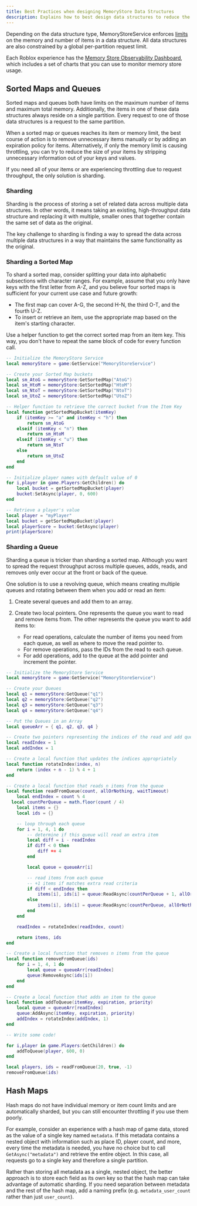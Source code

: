 ```yaml
---
title: Best Practices when designing MemoryStore Data Structures
description: Explains how to best design data structures to reduce the chance of experiencing throttling.
---
```


Depending on the data structure type, MemoryStoreService enforces [limits](../../cloud-services/memory-stores/index.md#data-structure-size-limits) on the memory and number of items in a data structure. All data structures are also constrained by a global per-partition request limit.

Each Roblox experience has the [Memory Store Observability Dashboard](../../cloud-services/memory-stores/observability.md), which includes a set of charts that you can use to monitor memory store usage.

## Sorted Maps and Queues

Sorted maps and queues both have limits on the maximum number of items and maximum total memory. Additionally, the items in one of these data structures always reside on a single partition. Every request to one of those data structures is a request to the same partition.

When a sorted map or queues reaches its item or memory limit, the best course of action is to remove unnecessary items manually or by adding an expiration policy for items. Alternatively, if only the memory limit is causing throttling, you can try to reduce the size of your items by stripping unnecessary information out of your keys and values.

If you need all of your items or are experiencing throttling due to request throughput, the only solution is sharding.

### Sharding

Sharding is the process of storing a set of related data across multiple data structures. In other words, it means taking an existing, high-throughput data structure and replacing it with multiple, smaller ones that together contain the same set of data as the original.

The key challenge to sharding is finding a way to spread the data across multiple data structures in a way that maintains the same functionality as the original.

### Sharding a Sorted Map

To shard a sorted map, consider splitting your data into alphabetic subsections with character ranges. For example, assume that you only have keys with the first letter from A-Z, and you believe four sorted maps is sufficient for your current use case and future growth:

- The first map can cover A-G, the second H-N, the third O-T, and the fourth U-Z.
- To insert or retrieve an item, use the appropriate map based on the item's starting character.

<Alert severity="info">
Use a helper function to get the correct sorted map from an item key. This way, you don't have to repeat the same block of code for every function call.
</Alert>

```lua title='Sharding a Sorted Map'
-- Initialize the MemoryStore Service
local memoryStore = game:GetService("MemoryStoreService")

-- Create your Sorted Map buckets
local sm_AtoG = memoryStore:GetSortedMap("AtoG")
local sm_HtoM = memoryStore:GetSortedMap("HtoM")
local sm_NtoT = memoryStore:GetSortedMap("NtoT")
local sm_UtoZ = memoryStore:GetSortedMap("UtoZ")

-- Helper function to retrieve the correct bucket from the Item Key
local function getSortedMapBucket(itemKey)
	if (itemKey >= "a" and itemKey < "h") then
		return sm_AtoG
	elseif (itemKey < "n") then
		return sm_HtoM
	elseif (itemKey < "u") then
		return sm_NtoT
	else
		return sm_UtoZ
	end
end

-- Initialize player names with default value of 0
for i,player in game.Players:GetChildren() do
	local bucket = getSortedMapBucket(player)
	bucket:SetAsync(player, 0, 600)
end

-- Retrieve a player's value
local player = "myPlayer"
local bucket = getSortedMapBucket(player)
local playerScore = bucket:GetAsync(player)
print(playerScore)
```

### Sharding a Queue

Sharding a queue is tricker than sharding a sorted map. Although you want to spread the request throughput across multiple queues, adds, reads, and removes only ever occur at the front or back of the queue.

One solution is to use a revolving queue, which means creating multiple queues and rotating between them when you add or read an item:

1. Create several queues and add them to an array.
1. Create two local pointers. One represents the queue you want to read and remove items from. The other represents the queue you want to add items to:

   - For read operations, calculate the number of items you need from each queue, as well as where to move the read pointer to.
   - For remove operations, pass the IDs from the read to each queue.
   - For add operations, add to the queue at the add pointer and increment the pointer.

```lua title='Sharding a Queue'
-- Initialize the MemoryStore Service
local memoryStore = game:GetService("MemoryStoreService")

-- Create your Queues
local q1 = memoryStore:GetQueue("q1")
local q2 = memoryStore:GetQueue("q2")
local q3 = memoryStore:GetQueue("q3")
local q4 = memoryStore:GetQueue("q4")

-- Put the Queues in an Array
local queueArr = { q1, q2, q3, q4 }

-- Create two pointers representing the indices of the read and add queues
local readIndex = 1
local addIndex = 1

-- Create a local function that updates the indices appropriately
local function rotateIndex(index, n)
	return (index + n - 1) % 4 + 1
end

-- Create a local function that reads n items from the queue
local function readFromQueue(count, allOrNothing, waitTimeout)
	local endIndex = count % 4
  local countPerQueue = math.floor(count / 4)
	local items = {}
	local ids = {}

	-- loop through each queue
    for i = 1, 4, 1 do
		-- determine if this queue will read an extra item
        local diff = i - readIndex
        if diff < 0 then
            diff += 4
        end

        local queue = queueArr[i]

		-- read items from each queue
		-- +1 items if matches extra read criteria
        if diff < endIndex then
            items[i], ids[i] = queue:ReadAsync(countPerQueue + 1, allOrNothing, waitTimeout)
        else
            items[i], ids[i] = queue:ReadAsync(countPerQueue, allOrNothing, waitTimeout)
        end
    end

    readIndex = rotateIndex(readIndex, count)

    return items, ids
end

-- Create a local function that removes n items from the queue
local function removeFromQueue(ids)
	for i = 1, 4, 1 do
		local queue = queueArr[readIndex]
		queue:RemoveAsync(ids[i])
	end
end

-- Create a local function that adds an item to the queue
local function addToQueue(itemKey, expiration, priority)
	local queue = queueArr[readIndex]
	queue:AddAsync(itemKey, expiration, priority)
	addIndex = rotateIndex(addIndex, 1)
end

-- Write some code!

for i,player in game.Players:GetChildren() do
	addToQueue(player, 600, 0)
end

local players, ids = readFromQueue(20, true, -1)
removeFromQueue(ids)
```

## Hash Maps

Hash maps do not have individual memory or item count limits and are automatically sharded, but you can still encounter throttling if you use them poorly.

For example, consider an experience with a hash map of game data, stored as the value of a single key named `metadata`. If this metadata contains a nested object with information such as place ID, player count, and more, every time the metadata is needed, you have no choice but to call `GetAsync("metadata")` and retrieve the entire object. In this case, all requests go to a single key and therefore a single partition.

Rather than storing all metadata as a single, nested object, the better approach is to store each field as its own key so that the hash map can take advantage of automatic sharding. If you need separation between metadata and the rest of the hash map, add a naming prefix (e.g. `metadata_user_count` rather than just `user_count`).
